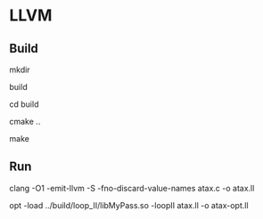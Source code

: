 # LLVM 

## Build

mkdir 

build

cd build

cmake ..

make 

## Run

clang -O1 -emit-llvm -S -fno-discard-value-names atax.c -o atax.ll

opt -load  ../build/loop_II/libMyPass.so -loopII atax.ll -o atax-opt.ll

